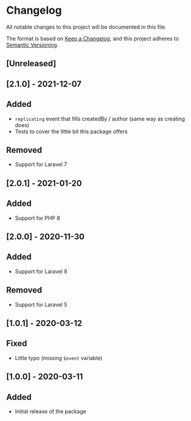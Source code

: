 # Changelog

All notable changes to this project will be documented in this file.

The format is based on [Keep a Changelog](https://keepachangelog.com/en/1.0.0/),
and this project adheres to [Semantic Versioning](https://semver.org/spec/v2.0.0.html).

## [Unreleased]

## [2.1.0] - 2021-12-07

## Added

- `replicating` event that fills createdBy / author (same way as creating does)
- Tests to cover the little bit this package offers

## Removed

- Support for Laravel 7

## [2.0.1] - 2021-01-20

## Added

- Support for PHP 8

## [2.0.0] - 2020-11-30

## Added

- Support for Laravel 8

## Removed

- Support for Laravel 5

## [1.0.1] - 2020-03-12

## Fixed

- Little typo (missing `$event` variable)

## [1.0.0] - 2020-03-11

## Added

- Initial release of the package
